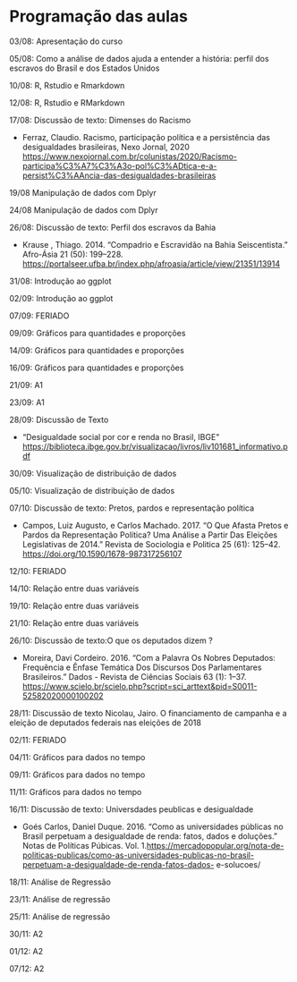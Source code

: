 # Programação das aulas
	
03/08: Apresentação do curso		

05/08: Como a análise de dados ajuda a entender a história: perfil dos escravos do Brasil e dos Estados Unidos	

10/08: R, Rstudio e Rmarkdown	

12/08: R, Rstudio e RMarkdown	

17/08:	Discussão de texto: Dimenses do Racismo	
- Ferraz, Claudio. Racismo, participação política e a persistência das desigualdades brasileiras, Nexo Jornal, 2020
	https://www.nexojornal.com.br/colunistas/2020/Racismo-participa%C3%A7%C3%A3o-pol%C3%ADtica-e-a-persist%C3%AAncia-das-desigualdades-brasileiras

19/08	Manipulação de dados com Dplyr	

24/08	Manipulação de dados com Dplyr	

26/08: Discussão de texto: Perfil dos escravos da Bahia
- Krause , Thiago. 2014. “Compadrio e Escravidão na Bahia Seiscentista.” Afro-Ásia 21 (50): 199–228.
	https://portalseer.ufba.br/index.php/afroasia/article/view/21351/13914

31/08:	Introdução ao ggplot	

02/09:	Introdução ao ggplot	

07/09:	FERIADO		

09/09:	Gráficos para quantidades e proporções

14/09:	Gráficos para quantidades e proporções	

16/09:	Gráficos para quantidades e proporções

21/09:	A1		

23/09:	A1	

28/09:	Discussão de Texto	
- “Desigualdade social por cor  e renda no Brasil, IBGE" https://biblioteca.ibge.gov.br/visualizacao/livros/liv101681_informativo.pdf

30/09:	Visualização de distribuição de dados	

05/10:	Visualização de distribuição de dados	

07/10:	Discussão de texto: Pretos, pardos e representação  política
- Campos, Luiz Augusto, e Carlos Machado. 2017. “O Que Afasta Pretos e Pardos da Representação Política? Uma Análise a Partir Das Eleições Legislativas de 2014.” Revista de Sociologia e Politica 25 (61): 125–42. https://doi.org/10.1590/1678-987317256107

12/10:	FERIADO	

14/10:	Relação entre duas variáveis

19/10:	Relação entre duas variáveis	

21/10:	Relação entre duas variáveis

26/10:	Discussão de texto:O que os deputados dizem ?	
- Moreira, Davi Cordeiro. 2016. “Com a Palavra Os Nobres Deputados: Frequência e Ênfase Temática Dos Discursos Dos Parlamentares Brasileiros.” Dados - Revista de Ciências Sociais 63 (1): 1–37. https://www.scielo.br/scielo.php?script=sci_arttext&pid=S0011-52582020000100202

28/11:	Discussão de texto	Nicolau, Jairo. O financiamento de campanha e a eleição de deputados federais nas eleições de 2018
	
02/11: 	FERIADO	

04/11:	Gráficos para dados no tempo

09/11:	Gráficos para dados no tempo

11/11:	Gráficos para dados no tempo

16/11:	Discussão de texto: Universdades peublicas e desigualdade	
- Goés Carlos, Daniel Duque. 2016. “Como as universidades públicas no Brasil perpetuam a desigualdade de renda: fatos, dados e doluções.” Notas de Políticas Púbicas. Vol. 1.https://mercadopopular.org/nota-de-politicas-publicas/como-as-universidades-publicas-no-brasil-perpetuam-a-desigualdade-de-renda-fatos-dados- e-solucoes/

18/11:	Análise de Regressão

23/11:	Análise de regressão

25/11:	Análise de regressão	

30/11:	A2

01/12:	A2

07/12:	A2		
 



 

